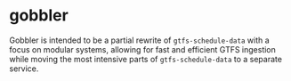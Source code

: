 # gobbler

Gobbler is intended to be a partial rewrite of `gtfs-schedule-data` with a focus on modular systems, allowing for fast and efficient GTFS ingestion while moving the most intensive parts of `gtfs-schedule-data` to a separate service.